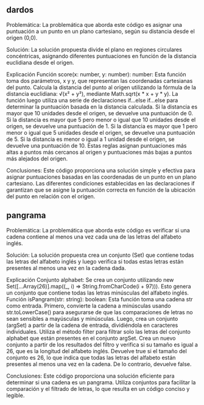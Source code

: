 ## dardos 
Problemática:
La problemática que aborda este código es asignar una puntuación a un punto en un plano cartesiano, según su distancia desde el origen (0,0).

Solución:
La solución propuesta divide el plano en regiones circulares concéntricas, asignando diferentes puntuaciones en función de la distancia euclidiana desde el origen.

Explicación 
Función score(x: number, y: number): number:
Esta función toma dos parámetros, x y y, que representan las coordenadas cartesianas del punto.
Calcula la distancia del punto al origen utilizando la fórmula de la distancia euclidiana: √(x² + y²), mediante Math.sqrt(x * x + y * y).
La función luego utiliza una serie de declaraciones if...else if...else para determinar la puntuación basada en la distancia calculada.
Si la distancia es mayor que 10 unidades desde el origen, se devuelve una puntuación de 0.
Si la distancia es mayor que 5 pero menor o igual que 10 unidades desde el origen, se devuelve una puntuación de 1.
Si la distancia es mayor que 1 pero menor o igual que 5 unidades desde el origen, se devuelve una puntuación de 5.
Si la distancia es menor o igual a 1 unidad desde el origen, se devuelve una puntuación de 10.
Estas reglas asignan puntuaciones más altas a puntos más cercanos al origen y puntuaciones más bajas a puntos más alejados del origen.

Conclusiones:
Este código proporciona una solución simple y efectiva para asignar puntuaciones basadas en las coordenadas de un punto en un plano cartesiano.
Las diferentes condiciones establecidas en las declaraciones if garantizan que se asigne la puntuación correcta en función de la ubicación del punto en relación con el origen.

## pangrama
Problemática:
La problemática que aborda este código es verificar si una cadena contiene al menos una vez cada una de las letras del alfabeto inglés.

Solución:
La solución propuesta crea un conjunto (Set) que contiene todas las letras del alfabeto inglés y luego verifica si todas estas letras están presentes al menos una vez en la cadena dada.

Explicación 
Conjunto alphabet:
Se crea un conjunto utilizando new Set([...Array(26)].map((_, i) => String.fromCharCode(i + 97))).
Esto genera un conjunto que contiene todas las letras minúsculas del alfabeto inglés.
Función isPangram(str: string): boolean:
Esta función toma una cadena str como entrada.
Primero, convierte la cadena a minúsculas usando str.toLowerCase() para asegurarse de que las comparaciones de letras no sean sensibles a mayúsculas y minúsculas.
Luego, crea un conjunto (argSet) a partir de la cadena de entrada, dividiéndola en caracteres individuales.
Utiliza el método filter para filtrar solo las letras del conjunto alphabet que están presentes en el conjunto argSet.
Crea un nuevo conjunto a partir de los resultados del filtro y verifica si su tamaño es igual a 26, que es la longitud del alfabeto inglés.
Devuelve true si el tamaño del conjunto es 26, lo que indica que todas las letras del alfabeto están presentes al menos una vez en la cadena. De lo contrario, devuelve false.

Conclusiones:
Este código proporciona una solución eficiente para determinar si una cadena es un pangrama.
Utiliza conjuntos para facilitar la comparación y el filtrado de letras, lo que resulta en un código conciso y legible.